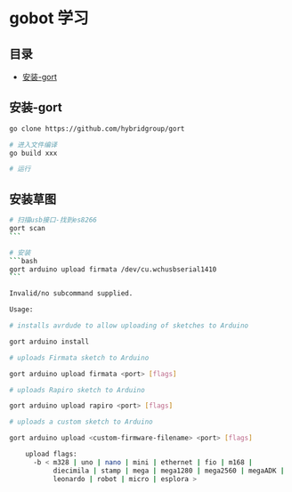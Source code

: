 # gobot 学习

## 目录

- [安装-gort](#安装-gort)

## 安装-gort

```bash
go clone https://github.com/hybridgroup/gort

# 进入文件编译
go build xxx

# 运行
```

## 安装草图

````bash
# 扫描usb接口-找到es8266
gort scan
```

# 安装
```bash
gort arduino upload firmata /dev/cu.wchusbserial1410
```

Invalid/no subcommand supplied.

Usage:

# installs avrdude to allow uploading of sketches to Arduino

gort arduino install

# uploads Firmata sketch to Arduino

gort arduino upload firmata <port> [flags]

# uploads Rapiro sketch to Arduino

gort arduino upload rapiro <port> [flags]

# uploads a custom sketch to Arduino

gort arduino upload <custom-firmware-filename> <port> [flags]

    upload flags:
      -b < m328 | uno | nano | mini | ethernet | fio | m168 |
           diecimila | stamp | mega | mega1280 | mega2560 | megaADK |
           leonardo | robot | micro | esplora >
````
